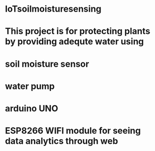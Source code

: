 # IoTsoilmoisturesensing
# This project is for protecting plants by providing adequte water using
# soil moisture sensor 
# water pump
# arduino UNO 
# ESP8266 WIFI module for seeing data analytics through web 
